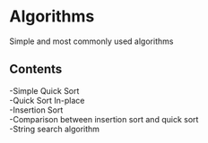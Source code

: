 # Algorithms
Simple and most commonly used algorithms


Contents
---------
-Simple Quick Sort <br />
-Quick Sort In-place <br />
-Insertion Sort <br />
-Comparison between insertion sort and quick sort <br />
-String search algorithm

